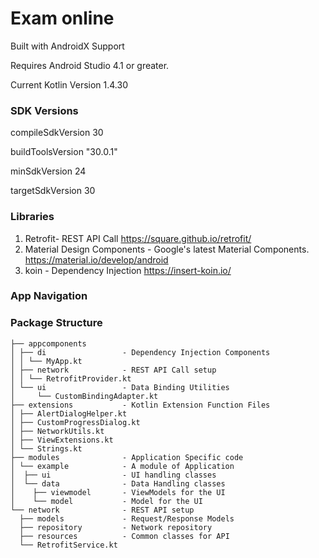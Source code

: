 
# Exam online

Built with AndroidX Support

Requires Android Studio 4.1 or greater.

Current Kotlin Version 1.4.30


### SDK Versions

compileSdkVersion 30

buildToolsVersion "30.0.1"

minSdkVersion 24

targetSdkVersion 30


### Libraries

1. Retrofit- REST API Call
https://square.github.io/retrofit/
3. Material Design Components - Google's latest Material Components.
https://material.io/develop/android
4. koin - Dependency Injection
https://insert-koin.io/
### App Navigation

### Package Structure


```
├── appcomponents       
│ ├── di                 - Dependency Injection Components 
│ │ └── MyApp.kt
│ ├── network            - REST API Call setup
│ │ └── RetrofitProvider.kt
│ └── ui                 - Data Binding Utilities
│     └── CustomBindingAdapter.kt
├── extensions           - Kotlin Extension Function Files
│ ├── AlertDialogHelper.kt
│ ├── CustomProgressDialog.kt
│ ├── NetworkUtils.kt
│ ├── ViewExtensions.kt
│ └── Strings.kt
├── modules              - Application Specific code
│ └── example            - A module of Application
│  ├── ui                - UI handling classes
│  └── data              - Data Handling classes
│    ├── viewmodel       - ViewModels for the UI
│    └── model           - Model for the UI
└── network              - REST API setup
  ├── models             - Request/Response Models
  ├── repository         - Network repository
  ├── resources          - Common classes for API
  └── RetrofitService.kt